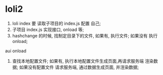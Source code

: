 # loli2

1. loli index 要 读取子项目的 index.js 配置 自己;
2. 子项目 index.js 实现接口, onload 等;
3. hashchange 的时候, 找制定目录下的文件, 如果有, 执行文件; 如果没有 执行onload;

aui onload
1. 查找本地配置文件; 如果有, 执行本地配置文件生成页面,再请求服务端 渲染数据; 如果没有配置文件 请求服务端, 通过数据生成页面, 并渲染数据;